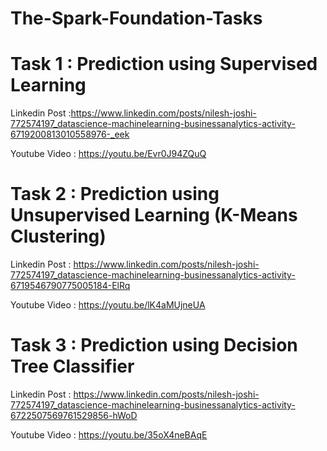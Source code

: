 # The-Spark-Foundation-Tasks

# Task 1 : Prediction using Supervised Learning

Linkedin Post :https://www.linkedin.com/posts/nilesh-joshi-772574197_datascience-machinelearning-businessanalytics-activity-6719200813010558976-_eek 

Youtube Video : https://youtu.be/Evr0J94ZQuQ

# Task 2 : Prediction using Unsupervised Learning (K-Means Clustering)

Linkedin Post : https://www.linkedin.com/posts/nilesh-joshi-772574197_datascience-machinelearning-businessanalytics-activity-6719546790775005184-ElRq

Youtube Video : https://youtu.be/lK4aMUjneUA

# Task 3 : Prediction using Decision Tree Classifier

Linkedin Post : https://www.linkedin.com/posts/nilesh-joshi-772574197_datascience-machinelearning-businessanalytics-activity-6722507569761529856-hWoD

Youtube Video : https://youtu.be/35oX4neBAqE
